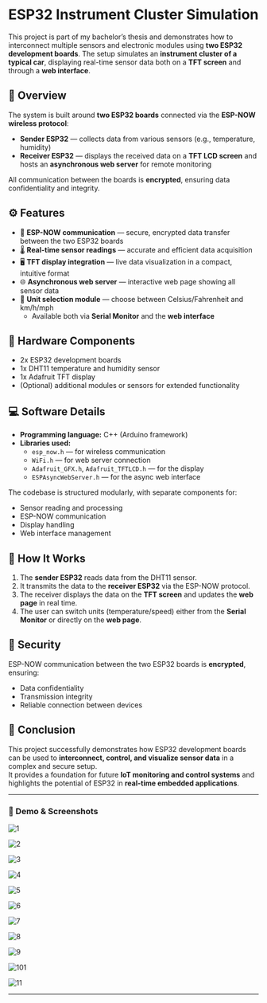 # ESP32 Instrument Cluster Simulation

This project is part of my bachelor’s thesis and demonstrates how to interconnect multiple sensors and electronic modules using **two ESP32 development boards**. The setup simulates an **instrument cluster of a typical car**, displaying real-time sensor data both on a **TFT screen** and through a **web interface**.

## 🧠 Overview

The system is built around **two ESP32 boards** connected via the **ESP-NOW wireless protocol**:

- **Sender ESP32** — collects data from various sensors (e.g., temperature, humidity)  
- **Receiver ESP32** — displays the received data on a **TFT LCD screen** and hosts an **asynchronous web server** for remote monitoring  

All communication between the boards is **encrypted**, ensuring data confidentiality and integrity.

## ⚙️ Features

- 📡 **ESP-NOW communication** — secure, encrypted data transfer between the two ESP32 boards  
- 🌡️ **Real-time sensor readings** — accurate and efficient data acquisition  
- 🖥️ **TFT display integration** — live data visualization in a compact, intuitive format  
- 🌐 **Asynchronous web server** — interactive web page showing all sensor data  
- 🔄 **Unit selection module** — choose between Celsius/Fahrenheit and km/h/mph  
  - Available both via **Serial Monitor** and the **web interface**

## 🧩 Hardware Components

- 2x ESP32 development boards  
- 1x DHT11 temperature and humidity sensor  
- 1x Adafruit TFT display  
- (Optional) additional modules or sensors for extended functionality  

## 💻 Software Details

- **Programming language:** C++ (Arduino framework)  
- **Libraries used:**
  - `esp_now.h` — for wireless communication  
  - `WiFi.h` — for web server connection  
  - `Adafruit_GFX.h`, `Adafruit_TFTLCD.h` — for the display  
  - `ESPAsyncWebServer.h` — for the async web interface  

The codebase is structured modularly, with separate components for:
- Sensor reading and processing  
- ESP-NOW communication  
- Display handling  
- Web interface management  

## 🚀 How It Works

1. The **sender ESP32** reads data from the DHT11 sensor.  
2. It transmits the data to the **receiver ESP32** via the ESP-NOW protocol.  
3. The receiver displays the data on the **TFT screen** and updates the **web page** in real time.  
4. The user can switch units (temperature/speed) either from the **Serial Monitor** or directly on the **web page**.  

## 🔐 Security

ESP-NOW communication between the two ESP32 boards is **encrypted**, ensuring:
- Data confidentiality  
- Transmission integrity  
- Reliable connection between devices  

## 🧭 Conclusion

This project successfully demonstrates how ESP32 development boards can be used to **interconnect, control, and visualize sensor data** in a complex and secure setup.  
It provides a foundation for future **IoT monitoring and control systems** and highlights the potential of ESP32 in **real-time embedded applications**.

---

### 📸 Demo & Screenshots
![1](ESP32%20Sender/data/doc/IMG_20230617_003087.jpg)

![2](ESP32%20Sender/data/doc/IMG_20230617_003088.png)

![3](ESP32%20Sender/data/doc/IMG_20230617_003057.jpg)

![4](ESP32%20Sender/data/doc/IMG_20230617_003087.jpg)

![5](ESP32%20Sender/data/doc/IMG_20230617_003125.jpg)

![6](ESP32%20Sender/data/doc/IMG_20230617_003147.jpg)

![7](ESP32%20Sender/data/doc/IMG_20230617_003221.jpg)

![8](ESP32%20Sender/data/doc/IMG_20230617_003323.jpg)

![9](ESP32%20Sender/data/doc/IMG_20230617_003329.jpg)

![101](ESP32%20Sender/data/doc/IMG_20230617_003406.jpg)

![11](ESP32%20Sender/data/doc/IMG_20230617_003428.jpg)


---

